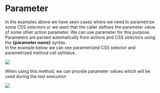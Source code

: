 # Parameter

In the examples above we have seen cases where we need to parametrize some CSS selectors or we want that the caller defines the parameter value of some other action parameter. We can use parameter for this purpose. Parameters are parsed automatically from actions and CSS selectors using the **{parameter name}** syntax.  
In the example below we can see parametrized CSS selector and parametrized method call setValue.

![](/documentation/images/SJksW3Zxz.png)  

  



When using this method, we can provide parameter values which will be used during the test execution

  

![](/documentation/images/ryahW2blM.png)

